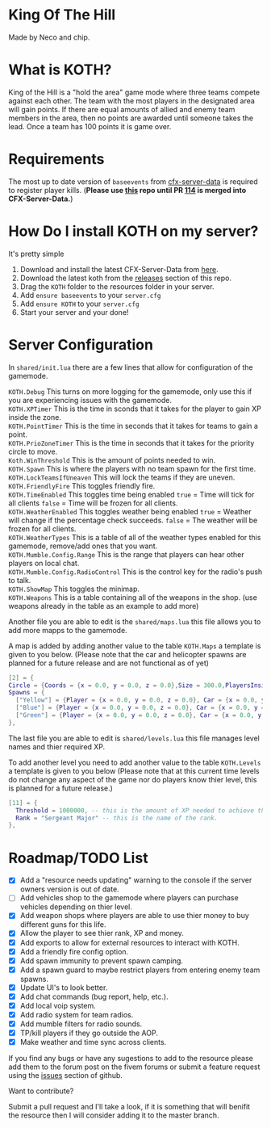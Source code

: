 King Of The Hill
=
Made by Neco and chip.

What is KOTH?
=

King of the Hill is a "hold the area" game mode where three teams compete against each other. The team with the most players in the designated area will gain points. If there are equal amounts of allied and enemy team members in the area, then no points are awarded until someone takes the lead. Once a team has 100 points it is game over.

Requirements
=

The most up to date version of `baseevents` from [cfx-server-data](https://github.com/citizenfx/cfx-server-data) is required to register player kills. (<b>Please use [this](https://github.com/The-Neco/cfx-server-data) repo until PR [114](https://github.com/citizenfx/cfx-server-data/pull/114) is merged into CFX-Server-Data.</b>)

How Do I install KOTH on my server?
=

It's pretty simple

1. Download and install the latest CFX-Server-Data from [here](https://github.com/The-Neco/cfx-server-data).
2. Download the latest koth from the [releases](https://github.com/The-Neco/KOTH/releases/latest) section of this repo.
3. Drag the `KOTH` folder to the resources folder in your server.
4. Add `ensure baseevents` to your `server.cfg`
5. Add `ensure KOTH` to your `server.cfg`
6. Start your server and your done!

Server Configuration
=

In `shared/init.lua` there are a few lines that allow for configuration of the gamemode.

`KOTH.Debug` This turns on more logging for the gamemode, only use this if you are experiencing issues with the gamemode.</br>
`KOTH.XPTimer` This is the time in sconds that it takes for the player to gain XP inside the zone.</br>
`KOTH.PointTimer` This is the time in seconds that it takes for teams to gain a point.</br>
`KOTH.PrioZoneTimer` This is the time in seconds that it takes for the priority circle to move.</br>
`Koth.WinThreshold` This is the amount of points needed to win.</br>
`KOTH.Spawn` This is where the players with no team spawn for the first time.</br>
`KOTH.LockTeamsIfUneaven` This will lock the teams if they are uneven.</br>
`KOTH.FriendlyFire` This toggles friendly fire.</br>
`KOTH.TimeEnabled` This toggles time being enabled `true` = Time will tick for all clients `false` = Time will be frozen for all clients.</br>
`KOTH.WeatherEnabled` This toggles weather being enabled `true` = Weather will change if the percentage check succeeds. `false` = The weather will be frozen for all clients.</br>
`KOTH.WeatherTypes` This is a table of all of the weather types enabled for this gamemode, remove/add ones that you want.</br>
`KOTH.Mumble.Config.Range` This is the range that players can hear other players on local chat.</br>
`KOTH.Mumble.Config.RadioControl` This is the control key for the radio's push to talk.</br>
`KOTH.ShowMap` This toggles the minimap.</br>
`KOTH.Weapons` This is a table containing all of the weapons in the shop. (use weapons already in the table as an example to add more)</br>

Another file you are able to edit is the `shared/maps.lua` this file allows you to add more mapps to the gamemode.

A map is added by adding another value to the table `KOTH.Maps` a template is given to you below. (Please note that the car and helicopter spawns are planned for a future release and are not functional as of yet)

```lua
[2] = {
Circle = {Coords = {x = 0.0, y = 0.0, z = 0.0},Size = 300.0,PlayersInside = {}}, -- This is the XYZ coordinates and the size of the main circle.
Spawns = {
  ["Yellow"] = {Player = {x = 0.0, y = 0.0, z = 0.0}, Car = {x = 0.0, y = 0.0, z = 0.0, h = 0.0}, Helicopter = {x = 0.0, y = 0.0, z = 0.0, h = 0.0}}, -- This is the XYZ coordinates for the spawn of the Yellow team.
  ["Blue"] = {Player = {x = 0.0, y = 0.0, z = 0.0}, Car = {x = 0.0, y = 0.0, z = 0.0, h = 0.0}, Helicopter = {x = 0.0, y = 0.0, z = 0.0, h = 0.0}}, -- This is the XYZ coordinates for the spawn of the Blue team.
  ["Green"] = {Player = {x = 0.0, y = 0.0, z = 0.0}, Car = {x = 0.0, y = 0.0, z = 0.0, h = 0.0}, Helicopter = {x = 0.0, y = 0.0, z = 0.0, h = 0.0}}, -- This is the XYZ coordinates for the spawn of the Green team.
},
```

The last file you are able to edit is `shared/levels.lua` this file manages level names and thier required XP.

To add another level you need to add another value to the table `KOTH.Levels` a template is given to you below (Please note that at this current time levels do not change any aspect of the game nor do players know thier level, this is planned for a future release.)

```lua
[11] = {
  Threshold = 1000000, -- this is the amount of XP needed to achieve this rank, players are reset to 0 every time they rank up.
  Rank = "Sergeant Major" -- this is the name of the rank.
},
```

Roadmap/TODO List
=

- [x] Add a "resource needs updating" warning to the console if the server owners version is out of date.
- [ ] Add vehicles shop to the gamemode where players can purchase vehicles depending on thier level.
- [x] Add weapon shops where players are able to use thier money to buy different guns for this life.
- [x] Allow the player to see thier rank, XP and money.
- [x] Add exports to allow for external resources to interact with KOTH.
- [x] Add a friendly fire config option.
- [x] Add spawn immunity to prevent spawn camping.
- [x] Add a spawn guard to maybe restrict players from entering enemy team spawns.
- [x] Update UI's to look better.
- [x] Add chat commands (bug report, help, etc.).
- [x] Add local voip system.
- [x] Add radio system for team radios.
- [x] Add mumble filters for radio sounds.
- [x] TP/kill players if they go outside the AOP.
- [x] Make weather and time sync across clients.

If you find any bugs or have any sugestions to add to the resource please add them to the forum post on the fivem forums or submit a feature request using the [issues](https://github.com/The-Neco/KOTH/issues) section of github.

Want to contribute?

Submit a pull request and I'll take a look, if it is something that will benifit the resource then I will consider adding it to the master branch.
